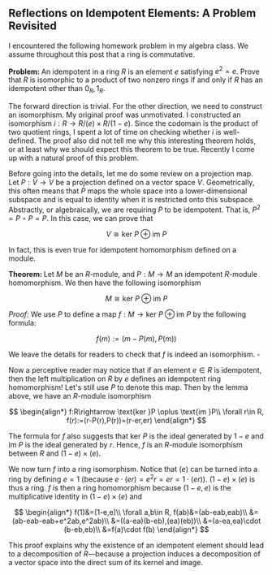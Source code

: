 ## Reflections on Idempotent Elements: A Problem Revisited

I encountered the following homework problem in my algebra class. We assume throughout this post that a ring is commutative.

<strong>Problem: </strong>An idempotent in a ring $R$ is an element $e$ satisfying $e^2 = e$.  Prove that $R$ is isomorphic to a product of two nonzero rings if and only if $R$ has an idempotent other than $0_R, 1_R$.

The forward direction is trivial. For the other direction, we need to construct an isomorphism. My original proof was unmotivated. I constructed an isomorphism $i:R\rightarrow R/(e)\times R/(1-e)$. Since the codomain is the product of two quotient rings, I spent a lot of time on checking whether $i$ is well-defined. The proof also did not tell me why this interesting theorem holds, or at least why we should expect this theorem to be true. Recently I come up with a natural proof of this problem.

Before going into the details, let me do some review on a projection map. Let $P:V\rightarrow V$ be a projection defined on a vector space $V$. Geometrically, this often means that $P$ maps the whole space into a lower-dimensional subspace and is equal to identity when it is restricted onto this subspace. Abstractly, or algebraically, we are requiring $P$ to be idempotent. That is, $P^2=P\circ P=P$. In this case, we can prove that

$$V\cong \text{ker }P \oplus \text{im }P$$

In fact, this is even true for idempotent homomorphism defined on a module.

<strong>Theorem: </strong>Let $M$ be an $R$-module, and $P:M\rightarrow M$ an idempotent $R$-module homomorphism. We then have the following isomorphism

$$M\cong \text{ker }P \oplus \text{im }P$$

<em>Proof: </em> We use $P$ to define a map $f:M\rightarrow \text{ker }P \oplus \text{im }P$ by the following formula:

$$f(m):=(m-P(m),P(m))$$

We leave the details for readers to check that $f$ is indeed an isomorphism. $\square$

Now a perceptive reader may notice that if an element $e\in R$ is idempotent, then the left multiplication on $R$ by $e$ defines an idempotent ring homomorphism! Let's still use $P$ to denote this map. Then by the lemma above, we have an $R$-module isomorphism

$$
\begin{align*}
f:R\rightarrow \text{ker }P \oplus \text{im }P\\
\forall r\in R, f(r):=(r-P(r),P(r))=(r-er,er)
\end{align*}
$$

The formula for $f$ also suggests that $\text{ker }P$ is the ideal generated by $1-e$ and $\text{im }P$ is the ideal generated by $r$. Hence, $f$ is an $R$-module isomorphism between $R$ and $(1-e)\times (e)$.

We now turn $f$ into a ring isomorphism. Notice that $(e)$ can be turned into a ring by defining $e=1$ (because $e\cdot (er)=e^2r=er=1\cdot (er)$). $(1-e)\times (e)$ is thus a ring. $f$ is then a ring homomorphism because $(1-e,e)$ is the multiplicative identity in $(1-e)\times (e)$ and

$$
\begin{align*}
    f(1)&=(1-e,e)\\
    \forall a,b\in R, f(ab)&=(ab-eab,eab)\\
    &=(ab-eab-eab+e^2ab,e^2ab)\\
    &=((a-ea)(b-eb),(ea)(eb))\\
    &=(a-ea,ea)\cdot (b-eb,eb)\\
    &=f(a)\cdot f(b)
\end{align*}
$$

This proof explains why the existence of an idempotent element should lead to a decomposition of $R$—because a projection induces a decomposition of a vector space into the direct sum of its kernel and image.
